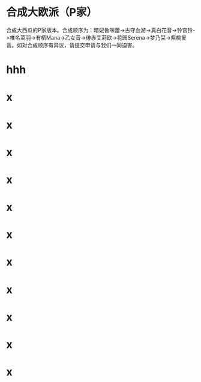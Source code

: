 # 合成大欧派（P家） #

合成大西瓜的P家版本。合成顺序为：暗妃鲁咪蕾->古守血游->真白花音->铃宫铃->椎名菜羽->有栖Mana->乙女音->绯赤艾莉欧->花园Serena->梦乃栞->紫桃爱音。如对合成顺序有异议，请提交申请与我们一同迫害。

# hhh
# x
# x
# x
# x
# x
# x
# x
# x
# x
# x
# x
